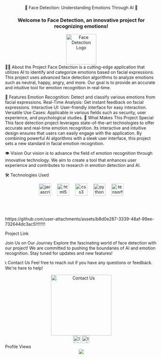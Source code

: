 <div align="center">
🤖 Face Detection: Understanding Emotions Through AI 🤖
</div>
<h3 align="center">Welcome to Face Detection, an innovative project for recognizing emotions!</h3> <div align="center"> <img src="https://i.ibb.co/THVc1Ht/logo-face.png" alt="Face Detection Logo" style="height: 100px;" /> </div>
👩‍💻 About the Project
Face Detection is a cutting-edge application that utilizes AI to identify and categorize emotions based on facial expressions. This project uses advanced face detection algorithms to analyze emotions such as neutral, happy, angry, and more. Our goal is to provide an accurate and intuitive tool for emotion recognition in real-time.

🚀 Features
Emotion Recognition: Detect and classify various emotions from facial expressions.
Real-Time Analysis: Get instant feedback on facial expressions.
Interactive UI: User-friendly interface for easy interaction.
Versatile Use Cases: Applicable in various fields such as security, user experience, and psychological studies.
💪 What Makes This Project Special
This face detection project leverages state-of-the-art technologies to offer accurate and real-time emotion recognition. Its interactive and intuitive design ensures that users can easily engage with the application. By combining powerful AI algorithms with a sleek user interface, this project sets a new standard in facial emotion recognition.

👁 Vision
Our vision is to advance the field of emotion recognition through innovative technology. We aim to create a tool that enhances user experience and contributes to research in emotion detection and AI.

🛠 Technologies Used
<div align="center"> <img src="https://cdn.jsdelivr.net/gh/devicons/devicon/icons/javascript/javascript-original.svg" height="40" alt="javascript logo" /> <img width="12" /> <img src="https://cdn.jsdelivr.net/gh/devicons/devicon/icons/html5/html5-original-wordmark.svg" height="40" alt="html5 logo" /> <img width="12" /> <img src="https://cdn.jsdelivr.net/gh/devicons/devicon/icons/css3/css3-original-wordmark.svg" height="40" alt="css3 logo" /> <img width="12" /> <img src="https://cdn.jsdelivr.net/gh/devicons/devicon/icons/python/python-original-wordmark.svg" height="40" alt="python logo" /> <img width="12" /> <img src="https://cdn.jsdelivr.net/gh/devicons/devicon/icons/tensorflow/tensorflow-original.svg" height="40" alt="tensorflow logo" /> </div> <br> <br>

<br>

htttps://github.com/user-attachments/assets/b8d0e287-3339-48af-99ee-732644dc3ac5!!!!!!!!


Project Link

Join Us on Our Journey
Explore the fascinating world of face detection with our project! We are committed to pushing the boundaries of AI and emotion recognition. Stay tuned for updates and new features!

📞 Contact Us
Feel free to reach out if you have any questions or feedback. We're here to help!

<div align="center"> <img height="200" src="https://media1.giphy.com/media/v1.Y2lkPTc5MGI3NjExZDRrMjdvbTl2NnQ4MHRrZGk4dTA4NWYweGVxOXZzNDdnb2FyaXIweSZlcD12MV9pbnRlcm5hbF9naWZfYnlfaWQmY3Q9Zw/CTX0ivSQbI78A/giphy.gif" alt="Contact Us" /> </div> <div align="center"> <img src="https://img.shields.io/static/v1?message=LinkedIn&logo=linkedin&label=&color=0077B5&logoColor=white&labelColor=&style=for-the-badge" height="25" alt="linkedin logo" /> <img src="https://img.shields.io/static/v1?message=Twitter&logo=twitter&label=&color=1DA1F2&logoColor=white&labelColor=&style=for-the-badge" height="25" alt="twitter logo" /> </div>
Profile Views
<div align="center"> <img src="https://profile-counter.glitch.me/YOUR_PROFILE/count.svg?" /> </div>
